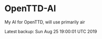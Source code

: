 # OpenTTD-AI
My AI for OpenTTD, will use primarily air

Latest backup: Sun Aug 25 19:00:01 UTC 2019
